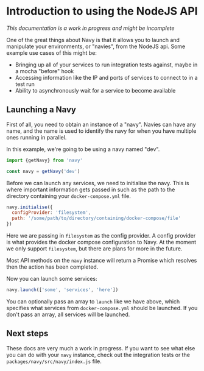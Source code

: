 Introduction to using the NodeJS API
====================================

*This documentation is a work in progress and might be incomplete*

One of the great things about Navy is that it allows you to launch and manipulate your environments, or "navies",
from the NodeJS api. Some example use cases of this might be:

- Bringing up all of your services to run integration tests against, maybe in a mocha "before" hook
- Accessing information like the IP and ports of services to connect to in a test run
- Ability to asynchronously wait for a service to become available

## Launching a Navy

First of all, you need to obtain an instance of a "navy".
Navies can have any name, and the name is used to identify the navy for when you have multiple ones running in parallel.

In this example, we're going to be using a navy named "dev".

```js
import {getNavy} from 'navy'

const navy = getNavy('dev')
```

Before we can launch any services, we need to initialise the navy. This is where important information gets passed in
such as the path to the directory containing your `docker-compose.yml` file.

```js
navy.initialise({
  configProvider: 'filesystem',
  path: '/some/path/to/directory/containing/docker-compose/file'
})
```

Here we are passing in `filesystem` as the config provider. A config provider is what provides the docker compose configuration
to Navy. At the moment we only support `filesystem`, but there are plans for more in the future.

Most API methods on the `navy` instance will return a Promise which resolves then the action has been completed.

Now you can launch some services:

```js
navy.launch(['some', 'services', 'here'])
```

You can optionally pass an array to `launch` like we have above, which specifies what services from `docker-compose.yml` should
be launched. If you don't pass an array, all services will be launched.


## Next steps

These docs are very much a work in progress. If you want to see what else you can do with your `navy` instance, check out the
integration tests or the `packages/navy/src/navy/index.js` file.
